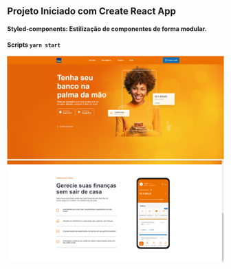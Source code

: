 ## Projeto Iniciado com Create React App

#### Styled-components: Estilização de componentes de forma modular.

#### Scripts `yarn start`

![Tela](src/assets//foto1.png)
![Tela](src/assets//foto2.png)
